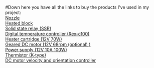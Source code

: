 #Down here you have all the links to buy the products I've used in my project: <br/>
[Nozzle](https://es.aliexpress.com/item/1005004605881926.html?spm=a2g0o.order_list.order_list_main.46.2c3d194dLJm6Qc&gatewayAdapt=glo2esp) <br/>
[Heated block](https://es.aliexpress.com/item/1005003336135206.html?spm=a2g0o.order_list.order_list_main.51.21ef194d2tSjCV&gatewayAdapt=glo2esp) <br/>
[Solid state relay (SSR)](https://es.aliexpress.com/item/32926008834.html?spm=a2g0o.order_list.order_list_main.34.2c3d194dP28Xfk&gatewayAdapt=glo2esp) <br/>
[Digital temperature controller (Rex-c100)](https://es.aliexpress.com/item/4000249041025.html?spm=a2g0o.order_list.order_list_main.28.2c3d194dP28Xfk&gatewayAdapt=glo2esp) <br/>
[Heater cartridge (12V 70W)](https://es.aliexpress.com/item/32514868938.html?spm=a2g0o.order_list.order_list_main.22.2c3d194dP28Xfk&gatewayAdapt=glo2esp) <br/>
[Geared DC motor (12V 68rpm (optional) )](https://es.aliexpress.com/item/1005002722470520.html?spm=a2g0o.order_list.order_list_main.20.4831194d5LPY1q&gatewayAdapt=glo2esp) <br/>
[Power supply (12V 10A 100W)](https://www.amazon.es/dp/B08421BTGK?ref=ppx_yo2ov_dt_b_fed_asin_title) <br/>
[Thermistor (K-type)](https://www.amazon.es/dp/B09439ZMYC?ref=ppx_yo2ov_dt_b_fed_asin_title) <br/>
[DC motor velocity and orientation controller](https://es.aliexpress.com/item/33061014152.html?spm=a2g0o.productlist.main.9.544250f4PdlPbH&algo_pvid=e3d4190e-3ea2-439f-905b-0178cfd9cf48&algo_exp_id=e3d4190e-3ea2-439f-905b-0178cfd9cf48-4&pdp_npi=4%40dis%21EUR%213.03%212.73%21%21%213.10%212.79%21%40211b680e17323962067618389ef648%2167495079327%21sea%21ES%212767386754%21X&curPageLogUid=j5efcxjfV5x5&utparam-url=scene%3Asearch%7Cquery_from%3A) <br/>
